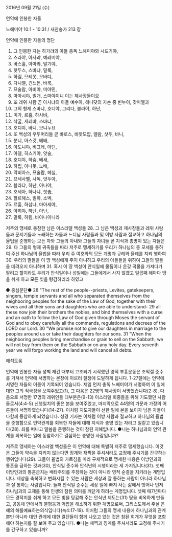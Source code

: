 2016년 09월 21일 (수)

언약에 인봉한 자들



느헤미야 10:1 - 10:31 / 새찬송가 213 장


언약에 인봉한 자들의 명단
1. 그 인봉한 자는 하가랴의 아들 총독 느헤미야와 시드기야, 
2. 스라야, 아사랴, 예레미야, 
3. 바스훌, 아마랴, 말기야, 
4. 핫두스, 스바냐, 말룩, 
5. 하림, 므레못, 오바댜, 
6. 다니엘, 긴느돈, 바룩, 
7. 므술람, 아비야, 미야민, 
8. 마아시야, 빌개, 스마야이니 이는 제사장들이요 
9. 또 레위 사람 곧 아사냐의 아들 예수아, 헤나닷의 자손 중 빈누이, 갓미엘과 
10. 그의 형제 스바냐, 호디야, 그리다, 블라야, 하난, 
11. 미가, 르홉, 하사뱌, 
12. 삭굴, 세레뱌, 스바냐, 
13. 호디야, 바니, 브니누요 
14. 또 백성의 우두머리들 곧 바로스, 바핫모압, 엘람, 삿두, 바니, 
15. 분니, 아스갓, 베배, 
16. 아도니야, 비그왜, 아딘, 
17. 아델, 히스기야, 앗술, 
18. 호디야, 하숨, 베새, 
19. 하립, 아나돗, 노배, 
20. 막비아스, 므술람, 헤실, 
21. 므세사벨, 사독, 얏두아, 
22. 블라댜, 하난, 아나야, 
23. 호세아, 하나냐, 핫숩, 
24. 할르헤스, 빌하, 소벡, 
25. 르훔, 하삽나, 마아세야, 
26. 아히야, 하난, 아난, 
27. 말룩, 하림, 바아나이니라 

저주의 맹세로 동참한 남은 이스라엘 백성들
28. 그 남은 백성과 제사장들과 레위 사람들과 문지기들과 노래하는 자들과 느디님 사람들과 및 이방 사람과 절교하고 하나님의 율법을 준행하는 모든 자와 그들의 아내와 그들의 자녀들 곧 지식과 총명이 있는 자들은 
29. 다 그들의 형제 귀족들을 따라 저주로 맹세하기를 우리가 하나님의 종 모세를 통하여 주신 하나님의 율법을 따라 우리 주 여호와의 모든 계명과 규례와 율례를 지켜 행하여 
30. 우리의 딸들을 이 땅 백성에게 주지 아니하고 우리의 아들들을 위하여 그들의 딸들을 데려오지 아니하며 
31. 혹시 이 땅 백성이 안식일에 물품이나 온갖 곡물을 가져다가 팔려고 할지라도 우리가 안식일이나 성일에는 그들에게서 사지 않겠고 일곱째 해마다 땅을 쉬게 하고 모든 빚을 탕감하리라 하였고 

● 중심문단● 28 "The rest of the people--priests, Levites, gatekeepers, singers, temple servants and all who separated themselves from the neighboring peoples for the sake of the Law of God, together with their wives and all their sons and daughters who are able to understand- 29 all these now join their brothers the nobles, and bind themselves with a curse and an oath to follow the Law of God given through Moses the servant of God and to obey carefully all the commands, regulations and decrees of the LORD our Lord. 30 "We promise not to give our daughters in marriage to the peoples around us or take their daughters for our sons. 31 "When the neighboring peoples bring merchandise or grain to sell on the Sabbath, we will not buy from them on the Sabbath or on any holy day. Every seventh year we will forgo working the land and will cancel all debts.

해석도움





언약에 인봉한 자들
성벽 재건 때부터 고조되기 시작했던 영적 부흥운동은 초막절 준수를 거쳐서 언약에 서명하는 본장에 이르러 절정에 도달하게 됩니다. 1-27절에는 언약에 서명한 자들의 이름이 기록되어 있습니다. 제일 먼저 총독 느헤미야가 서명하여 이 일에 대한 그의 적극성을 보여주었고(1), 그 다음은 22명의 제사장이 서명했습니다(2-8). 다음으로 서명한 17명의 레위인들 대부분은(9-13) 이스라엘 회중들을 위해 기도했던 사람들로서(4:4-5) 신행일치의 좋은 본을 보여주었고, 마지막으로 44명의 가문과 가정의 어른들이 서명하였습니다(14-27). 이처럼 지도자들이 선한 일에 본을 보이자 남은 자들이 다함께 동참하게 되었습니다. 성경 기자는 이처럼 이방 사람과 절교하고 하나님의 율법을 준행함으로 언약관계를 회복한 자들에 대해 지식과 총명 있는 자라고 일컫고 있습니다(28). 죄를 떠나고 말씀을 준행하는 것이 참된 지혜입니다.
●나는 하나님과의 언약 관계를 회복하는 일에 동참하기로 결심하는 총명한 사람입니까?

저주로 맹세하는 이스라엘
백성들은 이 언약에 대해 특별히 저주로 맹세했습니다. 이것은 그들이 약속을 지키지 않는다면 징계와 채찍을 주셔서라도 교정해 주시기를 간구하는 행위입니다(29). 그들이 율법의 가르침을 따라 구체적으로 맹세한 내용은 이방인과의 통혼을 금하는 것과(30), 안식일 준수와 안식년의 시행이라는 세 가지입니다(31). 첫째 이방인과의 통혼금지는 배타주의를 주장하는 것이 아니라 영적 순결을 지키라는 계명입니다. 세상을 축복하고 변화시킬 수 있는 사람은 세상과 잘 통하는 사람이 아니라 하나님과 잘 통하는 사람입니다. 둘째 안식일 준수는 세상 일에 빠져 사는 삶에서 벗어나 먼저 하나님과의 교제를 통해 인생의 참된 의미를 깨닫게 하려는 계명입니다. 셋째 매7년마다 모든 경작지를 쉬게 하고 모든 빚을 탕감해 주는 안식년 제도는(31) 땅을 비옥하게 만들고, 공동체 안에서의 불평등과 억압을 해소하기 위한 계명으로써, 그리스도께서 주실 은혜의 해를예표하는의식입니다(눅4:17-19). 이처럼 그들의 맹세 내용에 하나님과의 관계뿐만 아니라 대인 관계에 대한 결단들이 함께 나오고 있는 것은 참된 회개가 무엇을 포함해야 하는지를 잘 보여 주고 있습니다.
●나는 채찍과 징계를 주셔서라도 교정해 주시기를 간구하고 있습니까?